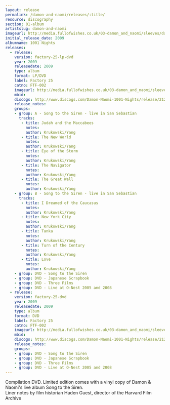 ```yaml
---
layout: release
permalink: /damon-and-naomi/releases/:title/
resource: discography
section: 01-album
artistslug: damon-and-naomi
imageurl: http://media.fullofwishes.co.uk/03-damon_and_naomi/sleeves/damon-and-naomi-1001-nights.jpg
initial_release_date: 2009
albumname: 1001 Nights
releases:
  - release: 
    version: factory-25-lp-dvd
    year: 2009
    releasedate: 2009
    type: album
    format: LP/DVD
    label: Factory 25
    catno: FTF-002
    imageurl: http://media.fullofwishes.co.uk/03-damon_and_naomi/sleeves/damon-and-naomi-1001-nights.jpg
    mbid: 
    discogs: http://www.discogs.com/Damon-Naomi-1001-Nights/release/2122315
    release_notes:
    groups:
    - group: A - Song to the Siren - live in San Sebastian
      tracks:
       - title: Judah and the Maccabees
         notes: 
         author: Krukowski/Yang
       - title: The New World
         notes: 
         author: Krukowski/Yang
       - title: Eye of the Storm
         notes: 
         author: Krukowski/Yang
       - title: The Navigator
         notes: 
         author: Krukowski/Yang
       - title: The Great Wall
         notes: 
         author: Krukowski/Yang
    - group: B - Song to the Siren - live in San Sebastian
      tracks:
       - title: I Dreamed of the Caucasus
         notes: 
         author: Krukowski/Yang
       - title: New York City
         notes: 
         author: Krukowski/Yang
       - title: Tanka
         notes: 
         author: Krukowski/Yang
       - title: Turn of the Century
         notes: 
         author: Krukowski/Yang
       - title: Love
         notes: 
         author: Krukowski/Yang
    - group: DVD - Song to the Siren
    - group: DVD - Japanese Scrapbook
    - group: DVD - Three Films
    - group: DVD - Live at O-Nest 2005 and 2008
  - release: 
    version: factory-25-dvd
    year: 2009
    releasedate: 2009
    type: album
    format: DVD
    label: Factory 25
    catno: FTF-002
    imageurl: http://media.fullofwishes.co.uk/03-damon_and_naomi/sleeves/damon-and-naomi-1001-nights.jpg
    mbid: 
    discogs: http://www.discogs.com/Damon-Naomi-1001-Nights/release/2122315
    release_notes:
    groups:
    - group: DVD - Song to the Siren
    - group: DVD - Japanese Scrapbook
    - group: DVD - Three Films
    - group: DVD - Live at O-Nest 2005 and 2008
---
```

Compilation DVD. Limited edition comes with a vinyl copy of Damon & Naomi's live album Song to the Siren.  
Liner notes by film historian Haden Guest, director of the Harvard Film Archive